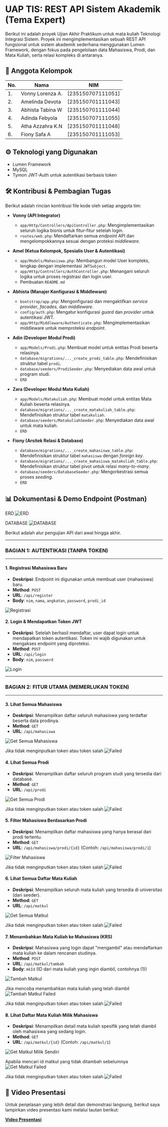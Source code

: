 # UAP TIS: REST API Sistem Akademik (Tema Expert)

Berikut ini adalah proyek Ujian Akhir Praktikum untuk mata kuliah Teknologi Integrasi Sistem. Proyek ini mengimplementasikan sebuah REST API fungsional untuk sistem akademik sederhana menggunakan Lumen Framework, dengan fokus pada pengelolaan data Mahasiswa, Prodi, dan Mata Kuliah, serta relasi kompleks di antaranya.

## 👥 Anggota Kelompok

| No. | Nama | NIM |
| --- | --- | --- |
| 1. | Vonny Lorenza A. | [235150707111051] |
| 2. | Amelinda Devota | [235150701111043] |
| 3. | Abhista Tabina W | [235150701111044] |
| 4. | Adinda Febyola | [235150707111055] |
| 5. | Atha Azzahra K.N | [235150701111048] |
| 6. | Fiony Safa A | [235150701111053] |

## ⚙️ Teknologi yang Digunakan
* Lumen Framework 
* MySQL
* Tymon JWT-Auth untuk autentikasi berbasis token


## 🛠️ Kontribusi & Pembagian Tugas
Berikut adalah rincian kontribusi file kode oleh setiap anggota tim:

* **Vonny (API Integrator)**
    * `app/Http/Controllers/ApiController.php`: Mengimplementasikan seluruh logika bisnis untuk fitur-fitur setelah login.
    * `routes/web.php`: Mendaftarkan semua *endpoint* API dan mengelompokkannya sesuai dengan proteksi *middleware*.

* **Amel (Ketua Kelompok, Spesialis User & Autentikasi)**
    * `app/Models/Mahasiswa.php`: Membangun model User kompleks, lengkap dengan implementasi `JWTSubject`.
    * `app/Http/Controllers/AuthController.php`: Menangani seluruh logika untuk proses registrasi dan login user.
    * Pembuatan `README.md`

* **Abhista (Manajer Konfigurasi & Middleware)**
    * `bootstrap/app.php`: Mengonfigurasi dan mengaktifkan *service provider*, *facades*, dan *middleware*.
    * `config/auth.php`: Mengatur konfigurasi *guard* dan *provider* untuk autentikasi JWT.
    * `app/Http/Middleware/Authenticate.php`: Mengimplementasikan middleware untuk memproteksi *endpoint*.

* **Adin (Developer Modul Prodi)**
    * `app/Models/Prodi.php`: Membuat model untuk entitas Prodi beserta relasinya.
    * `database/migrations/..._create_prodi_table.php`: Mendefinisikan struktur tabel `prodi`.
    * `database/seeders/ProdiSeeder.php`: Menyediakan data awal untuk program studi.
    * `ERD`

* **Zara (Developer Modul Mata Kuliah)**
    * `app/Models/Matakuliah.php`: Membuat model untuk entitas Mata Kuliah beserta relasinya.
    * `database/migrations/..._create_matakuliah_table.php`: Mendefinisikan struktur tabel `matakuliah`.
    * `database/seeders/MatakuliahSeeder.php`: Menyediakan data awal untuk mata kuliah.
    * `ERD`

* **Fiony (Arsitek Relasi & Database)**
    * `database/migrations/..._create_mahasiswa_table.php`: Mendefinisikan struktur tabel `mahasiswa` dengan *foreign key*.
    * `database/migrations/..._create_mahasiswa_matakuliah_table.php`: Mendefinisikan struktur tabel pivot untuk relasi *many-to-many*.
    * `database/seeders/DatabaseSeeder.php`: Mengorkestrasi semua proses *seeding*.
    * `ERD`

## 📊 Dokumentasi & Demo Endpoint (Postman)

ERD 
![ERD](assets/ERD.png)

DATABASE
![DATABASE](assets/DATABASE.png)

Berikut adalah alur pengujian API dari awal hingga akhir.

---
### **BAGIAN 1: AUTENTIKASI (TANPA TOKEN)**
---

#### 1. Registrasi Mahasiswa Baru
* **Deskripsi**: Endpoint ini digunakan untuk membuat user (mahasiswa) baru.
* **Method**: `POST`
* **URL**: `/api/register`
* **Body**: `nim`, `nama`, `angkatan`, `password`, `prodi_id`

![Registrasi](assets/01-register.png)

#### 2. Login & Mendapatkan Token JWT
* **Deskripsi**: Setelah berhasil mendaftar, user dapat login untuk mendapatkan token autentikasi. Token ini wajib digunakan untuk mengakses endpoint yang diproteksi.
* **Method**: `POST`
* **URL**: `/api/login`
* **Body**: `nim`, `password`

![Login](assets/02-login.png)

---
### **BAGIAN 2: FITUR UTAMA (MEMERLUKAN TOKEN)**
---

#### 3. Lihat Semua Mahasiswa
* **Deskripsi**: Menampilkan daftar seluruh mahasiswa yang terdaftar beserta data prodinya.
* **Method**: `GET`
* **URL**: `/api/mahasiswa`

![Get Semua Mahasiswa](assets/03-get-mahasiswa.png)

Jika tidak menginputkan token atau token salah
![Failed](assets/get-mahasiswa-failed-token.png)

#### 4. Lihat Semua Prodi
* **Deskripsi**: Menampilkan daftar seluruh program studi yang tersedia dari database.
* **Method**: `GET`
* **URL**: `/api/prodi`

![Get Semua Prodi](/assets/04-get-prodi.png)

Jika tidak menginputkan token atau token salah
![Failed](assets/get-prodi-failed-token.png)

#### 5. Filter Mahasiswa Berdasarkan Prodi
* **Deskripsi**: Menampilkan daftar mahasiswa yang hanya berasal dari prodi tertentu.
* **Method**: `GET`
* **URL**: `/api/mahasiswa/prodi/{id}` (Contoh: `/api/mahasiswa/prodi/1`)

![Filter Mahasiswa](assets/05-filter-mahasiswa.png)

Jika tidak menginputkan token atau token salah
![Failed](assets/filter-mahasiswa-failed-token.png)

#### 6. Lihat Semua Daftar Mata Kuliah
* **Deskripsi**: Menampilkan seluruh mata kuliah yang tersedia di universitas (dari seeder).
* **Method**: `GET`
* **URL**: `/api/matkul`

![Get Semua Matkul](assets/06-get-matkul.png)

Jika tidak menginputkan token atau token salah
![Failed](assets/get-matkul-failed-token.png)

#### 7. Menambahkan Mata Kuliah ke Mahasiswa (KRS)
* **Deskripsi**: Mahasiswa yang login dapat "mengambil" atau mendaftarkan mata kuliah ke dalam rencanan studinya.
* **Method**: `POST`
* **URL**: `/api/matkul/tambah`
* **Body**: `mkId` (ID dari mata kuliah yang ingin diambil, contohnya (1))

![Tambah Matkul](assets/07-tambah-matkul.png)

Jika mencoba menambahkan mata kuliah yang telah diambil
![Tambah Matkul Failed](assets/tambah-matkul-failed.png)

Jika tidak menginputkan token atau token salah
![Failed](assets/tambah-matkul-failed-token.png)

#### 8. Lihat Daftar Mata Kuliah Milik Mahasiswa
* **Deskripsi**: Menampilkan detail mata kuliah spesifik yang telah diambil oleh mahasiswa yang sedang login.
* **Method**: `GET`
* **URL**: `/api/matkul/{id}` (Contoh: `/api/matkul/1`)

![Get Matkul Milik Sendiri](assets/08-get-matkul-by-id.png)

Apabila mencari id matkul yang tidak ditambah sebelumnya
![Get Matkul Failed](assets/get-matkul-by-id-failed.png)

Jika tidak menginputkan token atau token salah
![Failed](assets/get-matkul-by-id-failed-token.png)

## 🎥 Video Presentasi
Untuk penjelasan yang lebih detail dan demonstrasi langsung, berikut saya lampirkan video presentasi kami melalui tautan berikut:

**[Video Presentasi](https://drive.google.com/drive/folders/1AFExNi6jHWsZeu-HGSGa3gtHtMa7xb-N?usp=sharing)**
